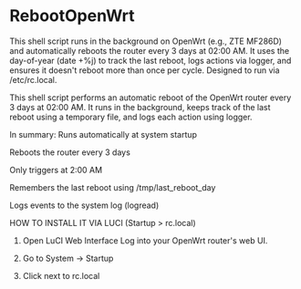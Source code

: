 # RebootOpenWrt
This shell script runs in the background on OpenWrt (e.g., ZTE MF286D) and automatically reboots the router every 3 days at 02:00 AM. It uses the day-of-year (date +%j) to track the last reboot, logs actions via logger, and ensures it doesn't reboot more than once per cycle. Designed to run via /etc/rc.local.

This shell script performs an automatic reboot of the OpenWrt router every 3 days at 02:00 AM.
It runs in the background, keeps track of the last reboot using a temporary file, and logs each action using logger.

In summary:
Runs automatically at system startup

Reboots the router every 3 days

Only triggers at 2:00 AM

Remembers the last reboot using /tmp/last_reboot_day

Logs events to the system log (logread)

HOW TO INSTALL IT VIA LUCI (Startup > rc.local)
1. Open LuCI Web Interface
Log into your OpenWrt router's web UI.

2. Go to
System → Startup

3. Click next to rc.local
